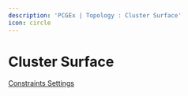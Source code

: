 ```yaml
---
description: 'PCGEx | Topology : Cluster Surface'
icon: circle
---
```


# Cluster Surface

<a href="../../pathfinding/contours/#constraints-settings" class="button secondary">Constraints Settings</a>
